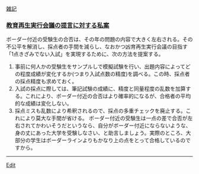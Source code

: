 ---
---
[雑記](/雑記)
### [教育再生実行会議の提言に対する私案](/教育再生実行会議の提言に対する私案)
ボーダー付近の受験生の合否は、その年の問題の内容で大きく左右される。その不公平を解消し、採点者の手間を減らし、なおかつ凶育再生実行会議の目指す「1点きざみでない入試」を実現するために、次の方法を提案する。
1. 事前に何人かの受験生をサンプルしで模擬試験を行い、出題内容によってどの程度成績が変化するか(つまり入試点数の精度)を調べる。この時、採点者の採点精度も求めておく。
1. 入試の採点に際しては、筆記試験の成績に、精度と同量程度の乱数を加算する。これにより、ボーダー付近の合否はより確率的になるが、合格者の平均的な成績は変化しない。
1. 採点ミスも乱数により希釈されるので、採点の多重チェックを廃止する。これにより莫大な手間が省ける。
ボーダー付近の受験生は一点の差で合否が左右されてかわいそうだというなら、自分がボーダー付近にならないような、身の丈にあった大学を受験しなさい、と助言しましょう。実際のところ、大部分の学生はボーダーラインよりもかなり上の点をとって合格しているのですから。



----
[Edit](https://github.com/vitroid/vitroid.github.io/edit/master/MD/教育再生実行会議の提言に対する私案.md)
